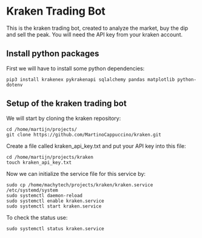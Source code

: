 # Kraken Trading Bot

This is the kraken trading bot, created to analyze the market, buy the dip and sell the peak.
You will need the API key from your kraken account.

## Install python packages

First we will have to install some python dependencies:

~~~console
pip3 install krakenex pykrakenapi sqlalchemy pandas matplotlib python-dotenv
~~~

## Setup of the kraken trading bot

We will start by cloning the kraken repository:

~~~console
cd /home/martijn/projects/
git clone https://github.com/MartinoCappuccino/kraken.git
~~~

Create a file called kraken_api_key.txt and put your API key into this file:

~~~console
cd /home/martijn/projects/kraken
touch kraken_api_key.txt
~~~

Now we can initialize the service file for this service by:

~~~console
sudo cp /home/machytech/projects/kraken/kraken.service /etc/systemd/system
sudo systemctl daemon-reload
sudo systemctl enable kraken.service
sudo systemctl start kraken.service
~~~

To check the status use:

~~~console
sudo systemctl status kraken.service
~~~
